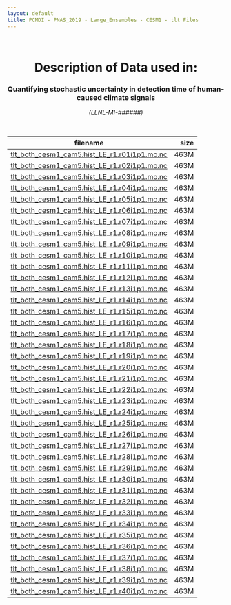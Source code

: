 ```yaml
---
layout: default
title: PCMDI - PNAS_2019 - Large_Ensembles - CESM1 - tlt Files
---
```


<br>
<center>
    <p>
        <h1>Description of Data used in:</h1>
        <h3>Quantifying stochastic uncertainty in detection time of human-caused climate signals</h3>
    </p>
    <p><em>(LLNL-MI-######)</em></p>
</center>
<br>

filename | size
   ---   | ---:
[tlt_both_cesm1_cam5.hist_LE_r1.r01i1p1.mo.nc]({{site.baseurl}}/climate-data/PNAS_2019/Large_Ensembles/CESM1/tlt/tlt_both_cesm1_cam5.hist_LE_r1.r01i1p1.mo.nc) | 463M
[tlt_both_cesm1_cam5.hist_LE_r1.r02i1p1.mo.nc]({{site.baseurl}}/climate-data/PNAS_2019/Large_Ensembles/CESM1/tlt/tlt_both_cesm1_cam5.hist_LE_r1.r02i1p1.mo.nc) | 463M
[tlt_both_cesm1_cam5.hist_LE_r1.r03i1p1.mo.nc]({{site.baseurl}}/climate-data/PNAS_2019/Large_Ensembles/CESM1/tlt/tlt_both_cesm1_cam5.hist_LE_r1.r03i1p1.mo.nc) | 463M
[tlt_both_cesm1_cam5.hist_LE_r1.r04i1p1.mo.nc]({{site.baseurl}}/climate-data/PNAS_2019/Large_Ensembles/CESM1/tlt/tlt_both_cesm1_cam5.hist_LE_r1.r04i1p1.mo.nc) | 463M
[tlt_both_cesm1_cam5.hist_LE_r1.r05i1p1.mo.nc]({{site.baseurl}}/climate-data/PNAS_2019/Large_Ensembles/CESM1/tlt/tlt_both_cesm1_cam5.hist_LE_r1.r05i1p1.mo.nc) | 463M
[tlt_both_cesm1_cam5.hist_LE_r1.r06i1p1.mo.nc]({{site.baseurl}}/climate-data/PNAS_2019/Large_Ensembles/CESM1/tlt/tlt_both_cesm1_cam5.hist_LE_r1.r06i1p1.mo.nc) | 463M
[tlt_both_cesm1_cam5.hist_LE_r1.r07i1p1.mo.nc]({{site.baseurl}}/climate-data/PNAS_2019/Large_Ensembles/CESM1/tlt/tlt_both_cesm1_cam5.hist_LE_r1.r07i1p1.mo.nc) | 463M
[tlt_both_cesm1_cam5.hist_LE_r1.r08i1p1.mo.nc]({{site.baseurl}}/climate-data/PNAS_2019/Large_Ensembles/CESM1/tlt/tlt_both_cesm1_cam5.hist_LE_r1.r08i1p1.mo.nc) | 463M
[tlt_both_cesm1_cam5.hist_LE_r1.r09i1p1.mo.nc]({{site.baseurl}}/climate-data/PNAS_2019/Large_Ensembles/CESM1/tlt/tlt_both_cesm1_cam5.hist_LE_r1.r09i1p1.mo.nc) | 463M
[tlt_both_cesm1_cam5.hist_LE_r1.r10i1p1.mo.nc]({{site.baseurl}}/climate-data/PNAS_2019/Large_Ensembles/CESM1/tlt/tlt_both_cesm1_cam5.hist_LE_r1.r10i1p1.mo.nc) | 463M
[tlt_both_cesm1_cam5.hist_LE_r1.r11i1p1.mo.nc]({{site.baseurl}}/climate-data/PNAS_2019/Large_Ensembles/CESM1/tlt/tlt_both_cesm1_cam5.hist_LE_r1.r11i1p1.mo.nc) | 463M
[tlt_both_cesm1_cam5.hist_LE_r1.r12i1p1.mo.nc]({{site.baseurl}}/climate-data/PNAS_2019/Large_Ensembles/CESM1/tlt/tlt_both_cesm1_cam5.hist_LE_r1.r12i1p1.mo.nc) | 463M
[tlt_both_cesm1_cam5.hist_LE_r1.r13i1p1.mo.nc]({{site.baseurl}}/climate-data/PNAS_2019/Large_Ensembles/CESM1/tlt/tlt_both_cesm1_cam5.hist_LE_r1.r13i1p1.mo.nc) | 463M
[tlt_both_cesm1_cam5.hist_LE_r1.r14i1p1.mo.nc]({{site.baseurl}}/climate-data/PNAS_2019/Large_Ensembles/CESM1/tlt/tlt_both_cesm1_cam5.hist_LE_r1.r14i1p1.mo.nc) | 463M
[tlt_both_cesm1_cam5.hist_LE_r1.r15i1p1.mo.nc]({{site.baseurl}}/climate-data/PNAS_2019/Large_Ensembles/CESM1/tlt/tlt_both_cesm1_cam5.hist_LE_r1.r15i1p1.mo.nc) | 463M
[tlt_both_cesm1_cam5.hist_LE_r1.r16i1p1.mo.nc]({{site.baseurl}}/climate-data/PNAS_2019/Large_Ensembles/CESM1/tlt/tlt_both_cesm1_cam5.hist_LE_r1.r16i1p1.mo.nc) | 463M
[tlt_both_cesm1_cam5.hist_LE_r1.r17i1p1.mo.nc]({{site.baseurl}}/climate-data/PNAS_2019/Large_Ensembles/CESM1/tlt/tlt_both_cesm1_cam5.hist_LE_r1.r17i1p1.mo.nc) | 463M
[tlt_both_cesm1_cam5.hist_LE_r1.r18i1p1.mo.nc]({{site.baseurl}}/climate-data/PNAS_2019/Large_Ensembles/CESM1/tlt/tlt_both_cesm1_cam5.hist_LE_r1.r18i1p1.mo.nc) | 463M
[tlt_both_cesm1_cam5.hist_LE_r1.r19i1p1.mo.nc]({{site.baseurl}}/climate-data/PNAS_2019/Large_Ensembles/CESM1/tlt/tlt_both_cesm1_cam5.hist_LE_r1.r19i1p1.mo.nc) | 463M
[tlt_both_cesm1_cam5.hist_LE_r1.r20i1p1.mo.nc]({{site.baseurl}}/climate-data/PNAS_2019/Large_Ensembles/CESM1/tlt/tlt_both_cesm1_cam5.hist_LE_r1.r20i1p1.mo.nc) | 463M
[tlt_both_cesm1_cam5.hist_LE_r1.r21i1p1.mo.nc]({{site.baseurl}}/climate-data/PNAS_2019/Large_Ensembles/CESM1/tlt/tlt_both_cesm1_cam5.hist_LE_r1.r21i1p1.mo.nc) | 463M
[tlt_both_cesm1_cam5.hist_LE_r1.r22i1p1.mo.nc]({{site.baseurl}}/climate-data/PNAS_2019/Large_Ensembles/CESM1/tlt/tlt_both_cesm1_cam5.hist_LE_r1.r22i1p1.mo.nc) | 463M
[tlt_both_cesm1_cam5.hist_LE_r1.r23i1p1.mo.nc]({{site.baseurl}}/climate-data/PNAS_2019/Large_Ensembles/CESM1/tlt/tlt_both_cesm1_cam5.hist_LE_r1.r23i1p1.mo.nc) | 463M
[tlt_both_cesm1_cam5.hist_LE_r1.r24i1p1.mo.nc]({{site.baseurl}}/climate-data/PNAS_2019/Large_Ensembles/CESM1/tlt/tlt_both_cesm1_cam5.hist_LE_r1.r24i1p1.mo.nc) | 463M
[tlt_both_cesm1_cam5.hist_LE_r1.r25i1p1.mo.nc]({{site.baseurl}}/climate-data/PNAS_2019/Large_Ensembles/CESM1/tlt/tlt_both_cesm1_cam5.hist_LE_r1.r25i1p1.mo.nc) | 463M
[tlt_both_cesm1_cam5.hist_LE_r1.r26i1p1.mo.nc]({{site.baseurl}}/climate-data/PNAS_2019/Large_Ensembles/CESM1/tlt/tlt_both_cesm1_cam5.hist_LE_r1.r26i1p1.mo.nc) | 463M
[tlt_both_cesm1_cam5.hist_LE_r1.r27i1p1.mo.nc]({{site.baseurl}}/climate-data/PNAS_2019/Large_Ensembles/CESM1/tlt/tlt_both_cesm1_cam5.hist_LE_r1.r27i1p1.mo.nc) | 463M
[tlt_both_cesm1_cam5.hist_LE_r1.r28i1p1.mo.nc]({{site.baseurl}}/climate-data/PNAS_2019/Large_Ensembles/CESM1/tlt/tlt_both_cesm1_cam5.hist_LE_r1.r28i1p1.mo.nc) | 463M
[tlt_both_cesm1_cam5.hist_LE_r1.r29i1p1.mo.nc]({{site.baseurl}}/climate-data/PNAS_2019/Large_Ensembles/CESM1/tlt/tlt_both_cesm1_cam5.hist_LE_r1.r29i1p1.mo.nc) | 463M
[tlt_both_cesm1_cam5.hist_LE_r1.r30i1p1.mo.nc]({{site.baseurl}}/climate-data/PNAS_2019/Large_Ensembles/CESM1/tlt/tlt_both_cesm1_cam5.hist_LE_r1.r30i1p1.mo.nc) | 463M
[tlt_both_cesm1_cam5.hist_LE_r1.r31i1p1.mo.nc]({{site.baseurl}}/climate-data/PNAS_2019/Large_Ensembles/CESM1/tlt/tlt_both_cesm1_cam5.hist_LE_r1.r31i1p1.mo.nc) | 463M
[tlt_both_cesm1_cam5.hist_LE_r1.r32i1p1.mo.nc]({{site.baseurl}}/climate-data/PNAS_2019/Large_Ensembles/CESM1/tlt/tlt_both_cesm1_cam5.hist_LE_r1.r32i1p1.mo.nc) | 463M
[tlt_both_cesm1_cam5.hist_LE_r1.r33i1p1.mo.nc]({{site.baseurl}}/climate-data/PNAS_2019/Large_Ensembles/CESM1/tlt/tlt_both_cesm1_cam5.hist_LE_r1.r33i1p1.mo.nc) | 463M
[tlt_both_cesm1_cam5.hist_LE_r1.r34i1p1.mo.nc]({{site.baseurl}}/climate-data/PNAS_2019/Large_Ensembles/CESM1/tlt/tlt_both_cesm1_cam5.hist_LE_r1.r34i1p1.mo.nc) | 463M
[tlt_both_cesm1_cam5.hist_LE_r1.r35i1p1.mo.nc]({{site.baseurl}}/climate-data/PNAS_2019/Large_Ensembles/CESM1/tlt/tlt_both_cesm1_cam5.hist_LE_r1.r35i1p1.mo.nc) | 463M
[tlt_both_cesm1_cam5.hist_LE_r1.r36i1p1.mo.nc]({{site.baseurl}}/climate-data/PNAS_2019/Large_Ensembles/CESM1/tlt/tlt_both_cesm1_cam5.hist_LE_r1.r36i1p1.mo.nc) | 463M
[tlt_both_cesm1_cam5.hist_LE_r1.r37i1p1.mo.nc]({{site.baseurl}}/climate-data/PNAS_2019/Large_Ensembles/CESM1/tlt/tlt_both_cesm1_cam5.hist_LE_r1.r37i1p1.mo.nc) | 463M
[tlt_both_cesm1_cam5.hist_LE_r1.r38i1p1.mo.nc]({{site.baseurl}}/climate-data/PNAS_2019/Large_Ensembles/CESM1/tlt/tlt_both_cesm1_cam5.hist_LE_r1.r38i1p1.mo.nc) | 463M
[tlt_both_cesm1_cam5.hist_LE_r1.r39i1p1.mo.nc]({{site.baseurl}}/climate-data/PNAS_2019/Large_Ensembles/CESM1/tlt/tlt_both_cesm1_cam5.hist_LE_r1.r39i1p1.mo.nc) | 463M
[tlt_both_cesm1_cam5.hist_LE_r1.r40i1p1.mo.nc]({{site.baseurl}}/climate-data/PNAS_2019/Large_Ensembles/CESM1/tlt/tlt_both_cesm1_cam5.hist_LE_r1.r40i1p1.mo.nc) | 463M